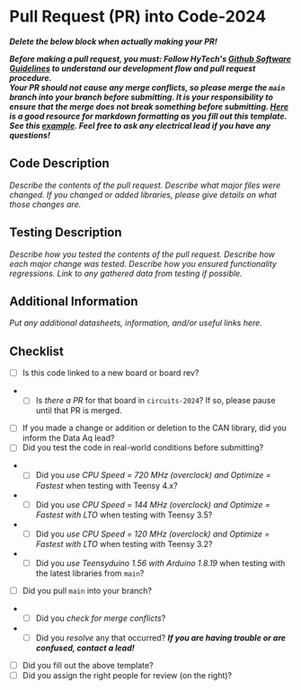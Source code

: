 # Pull Request (PR) into Code-2024

***Delete the below block when actually making your PR!***

***Before making a pull request, you must:
Follow HyTech's [Github Software Guidelines](https://gtvault.sharepoint.com/:w:/r/sites/HyTechRacing2/Shared%20Documents/Electrical%20-%20All/HT06/Guidelines%20Rules%20and%20Procedures/Github%20Software%20Guidelines.docx?d=w7e0d7e36afeb47b5a935bd7a4851bceb&csf=1&web=1&e=sudzjV) to understand our development flow and pull request procedure.***  
***Your PR should not cause any merge conflicts, so please merge the `main` branch into your branch before submitting. It is your responsibility to ensure that the merge does not break something before submitting. [Here](https://guides.github.com/features/mastering-markdown/) is a good resource for markdown formatting as you fill out this template. See this [example](). Feel free to ask any electrical lead if you have any questions!***

## Code Description
*Describe the contents of the pull request. Describe what major files were changed. If you changed or added libraries, please give details on what those changes are.*

## Testing Description
*Describe how you tested the contents of the pull request. Describe how each major change was tested. Describe how you ensured functionality regressions. Link to any gathered data from testing if possible.*

## Additional Information
*Put any additional datasheets, information, and/or useful links here.*

## Checklist
- [ ] Is this code linked to a new board or board rev?
- - [ ] Is *there a PR* for that board in `circuits-2024`? If so, please pause until that PR is merged.
- [ ] If you made a change or addition or deletion to the CAN library, did you inform the Data Aq lead?
- [ ] Did you test the code in real-world conditions before submitting?
- - [ ] Did you *use CPU Speed = 720 MHz (overclock) and Optimize = Fastest* when testing with Teensy 4.x?
- - [ ] Did you *use CPU Speed = 144 MHz (overclock) and Optimize = Fastest with LTO* when testing with Teensy 3.5?
- - [ ] Did you *use CPU Speed = 120 MHz (overclock) and Optimize = Fastest with LTO* when testing with Teensy 3.2?
- - [ ] Did you *use Teensyduino 1.56 with Arduino 1.8.19* when testing with the latest libraries from `main`?
- [ ] Did you pull `main` into your branch?
- - [ ] Did you *check for merge conflicts*?
- - [ ] Did you *resolve* any that occurred? ***If you are having trouble or are confused, contact a lead!***
- [ ] Did you fill out the above template?
- [ ] Did you assign the right people for review (on the right)?
